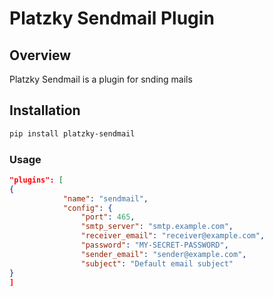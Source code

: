 # Platzky Sendmail Plugin

## Overview

Platzky Sendmail is a plugin for snding mails

## Installation

```sh
pip install platzky-sendmail
```

### Usage

```json
"plugins": [
{
            "name": "sendmail",
            "config": {
                "port": 465,
                "smtp_server": "smtp.example.com",
                "receiver_email": "receiver@example.com",
                "password": "MY-SECRET-PASSWORD",
                "sender_email": "sender@example.com",
                "subject": "Default email subject"
}
]



```
